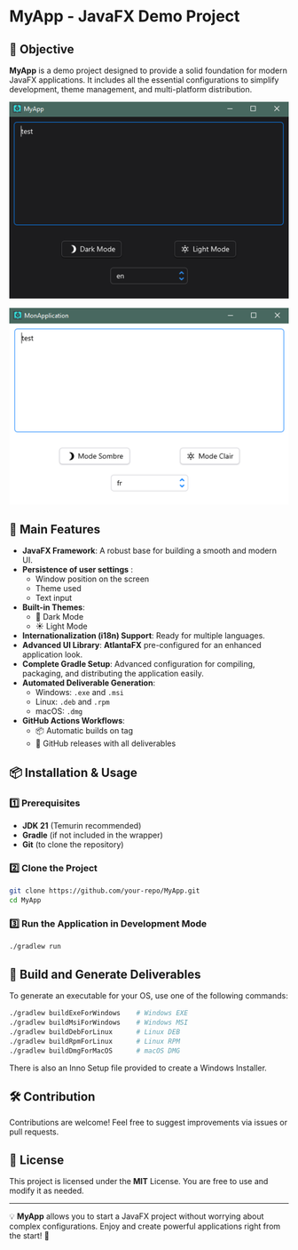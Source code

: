 # MyApp - JavaFX Demo Project

## 🎯 Objective
**MyApp** is a demo project designed to provide a solid foundation for modern JavaFX applications. It includes all the essential configurations to simplify development, theme management, and multi-platform distribution.

![img.png](images%2Fimg.png "screenshot")


![img_fr.png](images%2Fimg_fr.png "screenshot fr")
## 🚀 Main Features
- **JavaFX Framework**: A robust base for building a smooth and modern UI.
- **Persistence of user settings** : 
  - Window position on the screen
  - Theme used
  - Text input
- **Built-in Themes**:
    - 🌙 Dark Mode
    - ☀️ Light Mode
- **Internationalization (i18n) Support**: Ready for multiple languages.
- **Advanced UI Library**: **AtlantaFX** pre-configured for an enhanced application look.
- **Complete Gradle Setup**: Advanced configuration for compiling, packaging, and distributing the application easily.
- **Automated Deliverable Generation**:
    - Windows: `.exe` and `.msi`
    - Linux: `.deb` and `.rpm`
    - macOS: `.dmg`
- **GitHub Actions Workflows**:
    - 📦 Automatic builds on tag
    - 🚀 GitHub releases with all deliverables

## 📦 Installation & Usage
### 1️⃣ Prerequisites
- **JDK 21** (Temurin recommended)
- **Gradle** (if not included in the wrapper)
- **Git** (to clone the repository)

### 2️⃣ Clone the Project
```sh
git clone https://github.com/your-repo/MyApp.git
cd MyApp
```

### 3️⃣ Run the Application in Development Mode
```sh
./gradlew run
```

## 🔧 Build and Generate Deliverables
To generate an executable for your OS, use one of the following commands:
```sh
./gradlew buildExeForWindows    # Windows EXE
./gradlew buildMsiForWindows    # Windows MSI
./gradlew buildDebForLinux      # Linux DEB
./gradlew buildRpmForLinux      # Linux RPM
./gradlew buildDmgForMacOS      # macOS DMG
```

There is also an Inno Setup file provided to create a Windows Installer.

## 🛠️ Contribution
Contributions are welcome! Feel free to suggest improvements via issues or pull requests.

## 📄 License
This project is licensed under the **MIT** License. You are free to use and modify it as needed.

---
💡 **MyApp** allows you to start a JavaFX project without worrying about complex configurations. Enjoy and create powerful applications right from the start! 🚀
